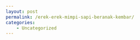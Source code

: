 ```yaml
---
layout: post
permalink: /erek-erek-mimpi-sapi-beranak-kembar/
categories:
    - Uncategorized
---
```



